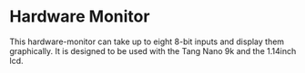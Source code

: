 # Hardware Monitor

This hardware-monitor can take up to eight 8-bit inputs and display them graphically. It is designed to be used with the Tang Nano 9k and the 1.14inch lcd. 